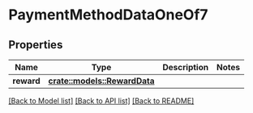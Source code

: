 # PaymentMethodDataOneOf7

## Properties

Name | Type | Description | Notes
------------ | ------------- | ------------- | -------------
**reward** | [**crate::models::RewardData**](RewardData.md) |  | 

[[Back to Model list]](../README.md#documentation-for-models) [[Back to API list]](../README.md#documentation-for-api-endpoints) [[Back to README]](../README.md)


